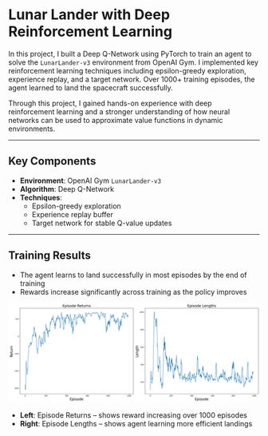 # Lunar Lander with Deep Reinforcement Learning

In this project, I built a Deep Q-Network using PyTorch to train an agent to solve the `LunarLander-v3` environment from OpenAI Gym. I implemented key reinforcement learning techniques including epsilon-greedy exploration, experience replay, and a target network. Over 1000+ training episodes, the agent learned to land the spacecraft successfully.

Through this project, I gained hands-on experience with deep reinforcement learning and a stronger understanding of how neural networks can be used to approximate value functions in dynamic environments.

---

## Key Components

- **Environment**: OpenAI Gym `LunarLander-v3`
- **Algorithm**: Deep Q-Network
- **Techniques**:
  - Epsilon-greedy exploration
  - Experience replay buffer
  - Target network for stable Q-value updates

---

## Training Results

- The agent learns to land successfully in most episodes by the end of training
- Rewards increase significantly across training as the policy improves

<p align="center">
  <img src="training_results.png" width="900" alt="Episode returns and lengths during training">
</p>

- **Left**: Episode Returns – shows reward increasing over 1000 episodes
- **Right**: Episode Lengths – shows agent learning more efficient landings
